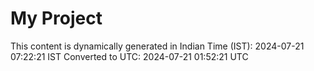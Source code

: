 # My Project

This content is dynamically generated in Indian Time (IST): 2024-07-21 07:22:21 IST
Converted to UTC: 2024-07-21 01:52:21 UTC
